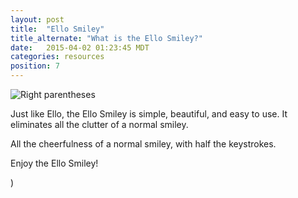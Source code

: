 ```yaml
---
layout: post
title:  "Ello Smiley"
title_alternate: "What is the Ello Smiley?"
date:   2015-04-02 01:23:45 MDT
categories: resources
position: 7
---
```

![Right parentheses](https://d324imu86q1bqn.cloudfront.net/uploads/asset/attachment/6078/ello-xhdpi-81c61ac8.jpg)

Just like Ello, the Ello Smiley is simple, beautiful, and easy to use. It eliminates all the clutter of a normal smiley.

All the cheerfulness of a normal smiley, with half the keystrokes.

Enjoy the Ello Smiley!

)
